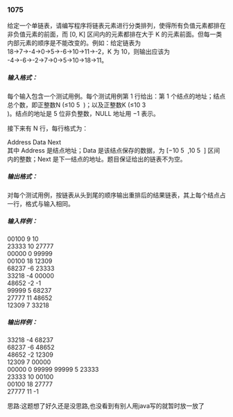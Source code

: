 ### 1075
给定一个单链表，请编写程序将链表元素进行分类排列，使得所有负值元素都排在非负值元素的前面，而 [0, K] 区间内的元素都排在大于 K 的元素前面。但每一类内部元素的顺序是不能改变的。例如：给定链表为 18→7→-4→0→5→-6→10→11→-2，K 为 10，则输出应该为 -4→-6→-2→7→0→5→10→18→11。  

##### 输入格式：  
每个输入包含一个测试用例。每个测试用例第 1 行给出：第 1 个结点的地址；结点总个数，即正整数N (≤10
​5
​​ )；以及正整数K (≤10
​3  
​​ )。结点的地址是 5 位非负整数，NULL 地址用 −1 表示。  

接下来有 N 行，每行格式为：  

Address Data Next  
其中 Address 是结点地址；Data 是该结点保存的数据，为 [−10
​5
​​ ,10
​5
​​ ] 区间内的整数；Next 是下一结点的地址。题目保证给出的链表不为空。  

##### 输出格式：  
对每个测试用例，按链表从头到尾的顺序输出重排后的结果链表，其上每个结点占一行，格式与输入相同。  

##### 输入样例：  
00100 9 10  
23333 10 27777  
00000 0 99999  
00100 18 12309  
68237 -6 23333  
33218 -4 00000  
48652 -2 -1   
99999 5 68237  
27777 11 48652  
12309 7 33218  
##### 输出样例：  
33218 -4 68237  
68237 -6 48652  
48652 -2 12309  
12309 7 00000  
00000 0 99999
99999 5 23333  
23333 10 00100  
00100 18 27777  
27777 11 -1  

思路:这题想了好久还是没思路,也没看到有别人用java写的就暂时放一放了  
